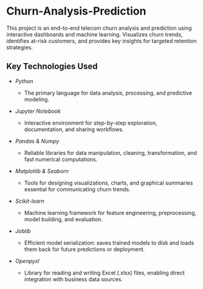 # Churn-Analysis-Prediction
This project is an end-to-end telecom churn analysis and prediction using interactive dashboards and machine learning. Visualizes churn trends, identifies at-risk customers, and provides key insights for targeted retention strategies.

## Key Technologies Used

- *Python*
   - The primary language for data analysis, processing, and predictive modeling.

- *Jupyter Notebook*
   - Interactive environment for step-by-step exploration, documentation, and sharing workflows.

- *Pandas & Numpy*
   - Reliable libraries for data manipulation, cleaning, transformation, and fast numerical computations.

- *Matplotlib & Seaborn*
   - Tools for designing visualizations, charts, and graphical summaries essential for communicating churn trends.

- *Scikit-learn*
   - Machine learning framework for feature engineering, preprocessing, model building, and evaluation.

- *Joblib*
   - Efficient model serialization: saves trained models to disk and loads them back for future predictions or deployment.

- *Openpyxl*
   - Library for reading and writing Excel (.xlsx) files, enabling direct integration with business data sources.
